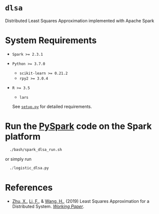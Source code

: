 # `dlsa`
Distributed Least Squares Approximation implemented with Apache Spark

# System Requirements

- `Spark >= 2.3.1`
- `Python >= 3.7.0`
  - `scikit-learn >= 0.21.2`
  - `rpy2 >= 3.0.4`

- `R >= 3.5`
  - `lars`

  See [`setup.py`](setup.py) for detailed requirements.

# Run the [PySpark](https://spark.apache.org/docs/latest/api/python/index.html) code on the Spark platform
```sh
  ./bash/spark_dlsa_run.sh
 ```
 or simply run

 ```py
   ./logistic_dlsa.py
 ```

# References

- [Zhu, X.](https://xueningzhu.github.io/), [Li, F.](http://feng.li/), & [Wang, H.](http://hansheng.gsm.pku.edu.cn/), (2019) Least Squares Approximation for a Distributed System. [_Working Paper_](https://arxiv.org/abs/1908.04904).
